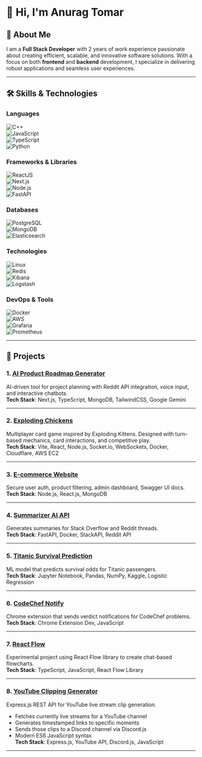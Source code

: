 # 👋 Hi, I'm Anurag Tomar

## 🚀 About Me  
I am a **Full Stack Developer** with 2 years of work experience passionate about creating efficient, scalable, and innovative software solutions. With a focus on both **frontend** and **backend** development, I specialize in delivering robust applications and seamless user experiences.

---

## 🛠️ Skills & Technologies  

### Languages  
![C++](https://img.shields.io/badge/C++-00599C?style=for-the-badge&logo=c%2B%2B&logoColor=white)  
![JavaScript](https://img.shields.io/badge/JavaScript-F7DF1E?style=for-the-badge&logo=javascript&logoColor=black)  
![TypeScript](https://img.shields.io/badge/TypeScript-3178C6?style=for-the-badge&logo=typescript&logoColor=white)  
![Python](https://img.shields.io/badge/Python-3776AB?style=for-the-badge&logo=python&logoColor=white)  

### Frameworks & Libraries  
![ReactJS](https://img.shields.io/badge/ReactJS-61DAFB?style=for-the-badge&logo=react&logoColor=black)  
![Next.js](https://img.shields.io/badge/Next.js-000000?style=for-the-badge&logo=nextdotjs&logoColor=white)  
![Node.js](https://img.shields.io/badge/Node.js-339933?style=for-the-badge&logo=nodedotjs&logoColor=white)  
![FastAPI](https://img.shields.io/badge/FastAPI-009688?style=for-the-badge&logo=fastapi&logoColor=white)  

### Databases  
![PostgreSQL](https://img.shields.io/badge/PostgreSQL-336791?style=for-the-badge&logo=postgresql&logoColor=white)  
![MongoDB](https://img.shields.io/badge/MongoDB-47A248?style=for-the-badge&logo=mongodb&logoColor=white)  
![Elasticsearch](https://img.shields.io/badge/Elasticsearch-005571?style=for-the-badge&logo=elasticsearch&logoColor=white)  

### Technologies  
![Linux](https://img.shields.io/badge/Linux-FCC624?style=for-the-badge&logo=linux&logoColor=black)  
![Redis](https://img.shields.io/badge/Redis-DC382D?style=for-the-badge&logo=redis&logoColor=white)  
![Kibana](https://img.shields.io/badge/Kibana-005571?style=for-the-badge&logo=kibana&logoColor=white)  
![Logstash](https://img.shields.io/badge/Logstash-005571?style=for-the-badge&logo=logstash&logoColor=white)  

### DevOps & Tools  
![Docker](https://img.shields.io/badge/Docker-2496ED?style=for-the-badge&logo=docker&logoColor=white)  
![AWS](https://img.shields.io/badge/AWS-232F3E?style=for-the-badge&logo=amazonaws&logoColor=white)  
![Grafana](https://img.shields.io/badge/Grafana-F46800?style=for-the-badge&logo=grafana&logoColor=white)  
![Prometheus](https://img.shields.io/badge/Prometheus-E6522C?style=for-the-badge&logo=prometheus&logoColor=white)  

---

## 🌟 Projects  

### 1. [AI Product Roadmap Generator](https://makerhub.anutom.online/)
AI-driven tool for project planning with Reddit API integration, voice input, and interactive chatbots.  
**Tech Stack**: Next.js, TypeScript, MongoDB, TailwindCSS, Google Gemini  

---

### 2. [Exploding Chickens](https://chickens.anutom.online/)  
Multiplayer card game inspired by Exploding Kittens. Designed with turn-based mechanics, card interactions, and competitive play.  
**Tech Stack**: Vite, React, Node.js, Socket.io, WebSockets, Docker, Cloudflare, AWS EC2  

---

### 3. [E-commerce Website](https://ecommerce-anutom20.onrender.com/)  
Secure user auth, product filtering, admin dashboard, Swagger UI docs.  
**Tech Stack**: Node.js, React.js, MongoDB  

---

### 4. [Summarizer AI API](https://reddit-stack-latest-j1qj.onrender.com/docs)  
Generates summaries for Stack Overflow and Reddit threads.  
**Tech Stack**: FastAPI, Docker, StackAPI, Reddit API  

---

### 5. [Titanic Survival Prediction](https://github.com/anutom20/Titanic_Survival_Prediction)  
ML model that predicts survival odds for Titanic passengers.  
**Tech Stack**: Jupyter Notebook, Pandas, NumPy, Kaggle, Logistic Regression  

---

### 6. [CodeChef Notify](https://github.com/anutom20/Codechef-Notify)  
Chrome extension that sends verdict notifications for CodeChef problems.  
**Tech Stack**: Chrome Extension Dev, JavaScript  

---

### 7. [React Flow](https://react-flow-project-3dcn.vercel.app/)  
Experimental project using React Flow library to create chat-based flowcharts.  
**Tech Stack**: TypeScript, JavaScript, React Flow Library  

---

### 8. [YouTube Clipping Generator](https://yt-clipping.vercel.app/)  
Express.js REST API for YouTube live stream clip generation.  
- Fetches currently live streams for a YouTube channel  
- Generates timestamped links to specific moments  
- Sends those clips to a Discord channel via Discord.js  
- Modern ES6 JavaScript syntax  
**Tech Stack**: Express.js, YouTube API, Discord.js, JavaScript  

---
